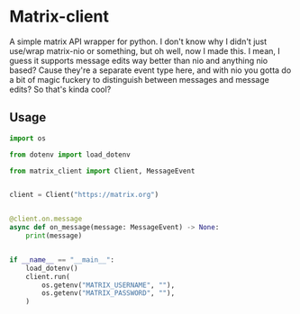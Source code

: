# Matrix-client

A simple matrix API wrapper for python. I don't know why I didn't just use/wrap matrix-nio or something, but oh well, now I made this. I mean, I guess it supports message edits way better than nio and anything nio based? Cause they're a separate event type here, and with nio you gotta do a bit of magic fuckery to distinguish between messages and message edits? So that's kinda cool?

## Usage

```python
import os

from dotenv import load_dotenv

from matrix_client import Client, MessageEvent


client = Client("https://matrix.org")


@client.on.message
async def on_message(message: MessageEvent) -> None:
    print(message)


if __name__ == "__main__":
    load_dotenv()
    client.run(
        os.getenv("MATRIX_USERNAME", ""),
        os.getenv("MATRIX_PASSWORD", ""),
    )
```

